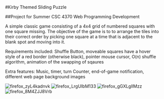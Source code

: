 #Kirby Themed Sliding Puzzle

##Project for Summer CSC 4370 Web Programming Development

A simple classic game consisting of a 4x4 grid of numbered squares with one square missing. The objective of the game is to to arrange the tiles into their correct order by picking one square at a time that is adjacent to the blank spot and moving into it. 

Requirements included: Shuffle Button, moveable squares have a hover style of a red border (otherwise black), pointer mouse cursor, O(n) shuffle algorithm, animation of the swapping of sqaures 

Extra features: Music, timer, turn Counter, end-of-game notification, different web page background images


![firefox_zyL4kadnvk](https://github.com/Kmccoy15/slidepuzzle/assets/105386097/2c32012c-bd09-490a-a165-73bf2e0779e6)
![firefox_LrgUIbM133](https://github.com/Kmccoy15/slidepuzzle/assets/105386097/214cc235-f7e9-4c3d-9942-7e6fb244c717)
![firefox_gGXLgIlMzz](https://github.com/Kmccoy15/slidepuzzle/assets/105386097/af1dcad8-a788-4dfb-a8c0-8c73c7fcdc19)
![firefox_8M4ZJJ8Vrb](https://github.com/Kmccoy15/slidepuzzle/assets/105386097/ab74ed82-9af7-4001-b67e-6b818328dd46)

